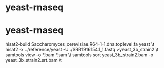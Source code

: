 # yeast-rnaseq
# yeast-rnaseq
hisat2-build Saccharomyces_cerevisiae.R64-1-1.dna.toplevel.fa yeast \t
hisat2 -x ../reference/yeast -U ./SRR1916154.1_1.fastq >yeast_3b_strain2 \t
samtools view -o *.bam  *.sam \t
samtools sort yeast_3b_strain2.bam -o yeast_3b_strain2.srt.bam \t
